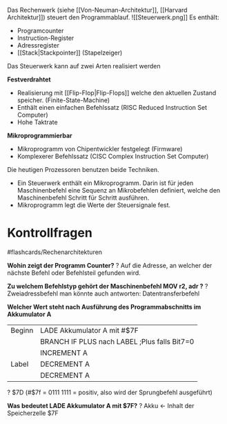 Das Rechenwerk (siehe [[Von-Neuman-Architektur]], [[Harvard Architektur]]) steuert den Programmablauf.
![[Steuerwerk.png]]
Es enthält:
- Programcounter
- Instruction-Register
- Adressregister
- [[Stack|Stackpointer]] (Stapelzeiger)

Das Steuerwerk kann auf zwei Arten realisiert werden

**Festverdrahtet**
- Realisierung mit [[Flip-Flop|Flip-Flops]] welche den aktuellen Zustand speicher. (Finite-State-Machine)
- Enthält einen einfachen Befehlssatz (RISC Reduced Instruction Set Computer)
- Hohe Taktrate

**Mikroprogrammierbar**
- Mikroprogramm von Chipentwickler festgelegt (Firmware)
- Komplexerer Befehlssatz (CISC Complex Instruction Set Computer)

Die heutigen Prozessoren benutzen beide Techniken.
- Ein Steuerwerk enthält ein Mikroprogramm. Darin ist für jeden Maschinenbefehl eine Sequenz an Mikrobefehlen definiert, welche den Maschinenbefehl Schritt für Schritt ausführen.
- Mikroprogramm legt die Werte der Steuersignale fest.

# Kontrollfragen
#flashcards/Rechenarchitekturen 

**Wohin zeigt der Programm Counter?**
?
Auf die Adresse, an welcher der nächste Befehl oder Befehlsteil gefunden wird.

**Zu welchem Befehlstyp gehört der Maschinenbefehl MOV r2, adr ?**
?
Zweiadressbefehl man könnte auch antworten: Datentransferbefehl

**Welcher Wert steht nach Ausführung des Programmabschnitts im Akkumulator A**

|        |                                              |
| ------ | -------------------------------------------- |
| Beginn | LADE Akkumulator A mit #$7F                  |
|        | BRANCH IF PLUS nach LABEL ;Plus falls Bit7=0 |
|        | INCREMENT A                                  |
| Label  | DECREMENT A                                  |
|        | DECREMENT A                                  |
?
$7D (#$7f = 0111 1111 = positiv, also wird der Sprungbefehl ausgeführt)

**Was bedeutet LADE Akkumulator A mit $7F?**
?
Akku <- Inhalt der Speicherzelle $7F
